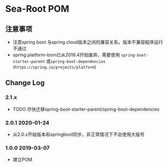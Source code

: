 # Sea-Root POM

## 注意事项

- 注意spring boot 与spring cloud版本之间的兼容关系，版本不兼容程序运行不通过
- spring platform-bom已从2019.4开始废弃，需要使用 `spring-boot-starter-parent`
  或`spring-boot-dependencies` (`https://spring.io/projects/platform`)

## Change Log

### 2.1.x

- TODO 尽快迁移spring-boot-starter-parent/spring-boot-dependencies

### 2.0.1 2020-01-24

- 从2.0.x开始版本和springboot同步，非正常情况下不会使用大版号

### 1.0.0 2019-03-07

- 建立POM
